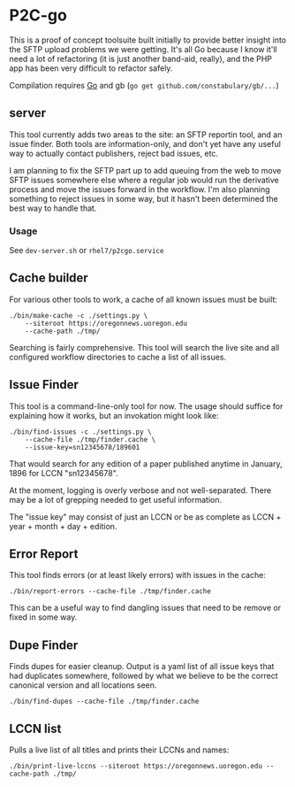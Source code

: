 P2C-go
===

This is a proof of concept toolsuite built initially to provide better insight
into the SFTP upload problems we were getting.  It's all Go because I know
it'll need a lot of refactoring (it is just another band-aid, really), and the
PHP app has been very difficult to refactor safely.

Compilation requires [Go](https://golang.org/dl/) and gb (`go get github.com/constabulary/gb/...`)

server
---

This tool currently adds two areas to the site: an SFTP reportin tool, and an
issue finder.  Both tools are information-only, and don't yet have any useful
way to actually contact publishers, reject bad issues, etc.

I am planning to fix the SFTP part up to add queuing from the web to move SFTP
issues somewhere else where a regular job would run the derivative process and
move the issues forward in the workflow.  I'm also planning something to reject
issues in some way, but it hasn't been determined the best way to handle that.

### Usage

See `dev-server.sh` or `rhel7/p2cgo.service`

Cache builder
---

For various other tools to work, a cache of all known issues must be built:

    ./bin/make-cache -c ./settings.py \
        --siteroot https://oregonnews.uoregon.edu
        --cache-path ./tmp/

Searching is fairly comprehensive.  This tool will search the live site and all
configured workflow directories to cache a list of all issues.

Issue Finder
---

This tool is a command-line-only tool for now.  The usage should suffice for
explaining how it works, but an invokation might look like:

    ./bin/find-issues -c ./settings.py \
        --cache-file ./tmp/finder.cache \
        --issue-key=sn12345678/189601

That would search for any edition of a paper published anytime in January, 1896
for LCCN "sn12345678".

At the moment, logging is overly verbose and not well-separated.  There may be
a lot of grepping needed to get useful information.

The "issue key" may consist of just an LCCN or be as complete as LCCN + year +
month + day + edition.

Error Report
---

This tool finds errors (or at least likely errors) with issues in the cache:

    ./bin/report-errors --cache-file ./tmp/finder.cache

This can be a useful way to find dangling issues that need to be remove or
fixed in some way.

Dupe Finder
---

Finds dupes for easier cleanup.  Output is a yaml list of all issue keys that
had duplicates somewhere, followed by what we believe to be the correct
canonical version and all locations seen.

    ./bin/find-dupes --cache-file ./tmp/finder.cache

LCCN list
---

Pulls a live list of all titles and prints their LCCNs and names:

    ./bin/print-live-lccns --siteroot https://oregonnews.uoregon.edu --cache-path ./tmp/
